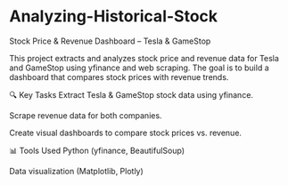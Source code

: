 # Analyzing-Historical-Stock

Stock Price & Revenue Dashboard – Tesla & GameStop

This project extracts and analyzes stock price and revenue data for Tesla and GameStop using yfinance and web scraping. The goal is to build a dashboard that compares stock prices with revenue trends.

🔍 Key Tasks
Extract Tesla & GameStop stock data using yfinance.

Scrape revenue data for both companies.

Create visual dashboards to compare stock prices vs. revenue.

📊 Tools Used
Python (yfinance, BeautifulSoup)

Data visualization (Matplotlib, Plotly)
